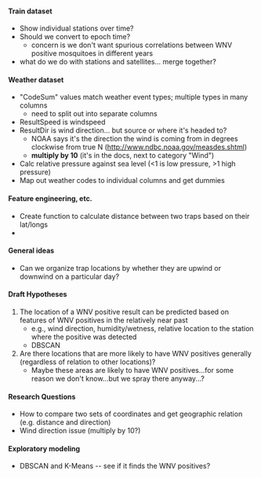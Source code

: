 #### Train dataset
- Show individual stations over time?
- Should we convert to epoch time?
    - concern is we don't want spurious correlations between WNV positive mosquitoes in different years
- what do we do with stations and satellites... merge together?


#### Weather dataset
- "CodeSum" values match weather event types; multiple types in many columns
    - need to split out into separate columns
- ResultSpeed is windspeed
- ResultDir is wind direction... but source or where it's headed to?
    - NOAA says it's the direction the wind is coming from in degrees clockwise from true N (http://www.ndbc.noaa.gov/measdes.shtml)
    - **multiply by 10** (it's in the docs, next to category "Wind")
- Calc relative pressure against sea level (<1 is low pressure, >1 high pressure)
- Map out weather codes to individual columns and get dummies


#### Feature engineering, etc.
- Create function to calculate distance between two traps based on their lat/longs
- 




#### General ideas
- Can we organize trap locations by whether they are upwind or downwind on a particular day?


#### Draft Hypotheses
1. The location of a WNV positive result can be predicted based on features of WNV positives in the relatively near past
    - e.g., wind direction, humidity/wetness, relative location to the station where the positive was detected
    - DBSCAN
2. Are there locations that are more likely to have WNV positives generally (regardless of relation to other locations)?  
    - Maybe these areas are likely to have WNV positives...for some reason we don't know...but we spray there anyway...?



#### Research Questions
- How to compare two sets of coordinates and get geographic relation (e.g. distance and direction)
- Wind direction issue (multiply by 10?)



#### Exploratory modeling
- DBSCAN and K-Means -- see if it finds the WNV positives?
